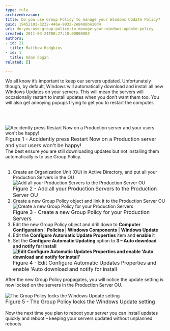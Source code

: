 ```yaml
---
type: rule
archivedreason: 
title: Do you use Group Policy to manage your Windows Update Policy?
guid: 19452101-3232-446e-9932-2e8486b410d4
uri: do-you-use-group-policy-to-manage-your-windows-update-policy
created: 2011-03-21T00:27:18.0000000Z
authors:
- id: 21
  title: Matthew Hodgkins
- id: 1
  title: Adam Cogan
related: []

---
```



We all know it’s important to keep our servers updated. Unfortunately though, by default, Windows will automatically download and install all new Windows Updates on your servers. This will mean the servers will occasionally restart to install updates when you don’t want them too. You will also get annoying popups trying to get you to restart the computer. 

<br><excerpt class='endintro'></excerpt><br>

  <img alt=" Accidently press Restart Now on a Production server and your users won't be happy!" src="/ITAndNetworking/RulesToBetterWindowsServers/PublishingImages/updates-restart.jpg" /> <br>
<font class="ms-rteCustom-FigureBad" size="+0">Figure 1 - Accidently press Restart Now on a Production server and your users won't be happy!</font><br>
The best ensure you are still downloading updates but not installing them automatically is to use Group Policy.&#160;<br>
<br>
<ol>
    <li>Create an Organization Unit (OU) in Active Directory, and put all your Production Servers in the OU<br><img alt="Add all your Production Servers to the Production Server OU" src="/ITAndNetworking/RulesToBetterWindowsServers/PublishingImages/updates-adou.jpg" /><br>
    <font class="ms-rteCustom-FigureNormal" size="+0">Figure 2 - Add all your Production Servers to the Production Server OU</font> </li>
    <li>Create a new Group Policy object and link it to the Production Server OU<br>
    <img alt="Create a new Group Policy for your Production Servers" src="/ITAndNetworking/RulesToBetterWindowsServers/PublishingImages/updates-gpo.jpg" /><br>
    <font class="ms-rteCustom-FigureNormal" size="+0">Figure 3 - Create a new Group Policy for your Production Servers</font> </li>
    <li>Edit the new Group Policy object and drill down to <strong>Computer Configuration</strong> | <strong>Policies </strong>| <strong>Windows Components</strong> | <strong>Windows Update</strong> </li>
    <li>Edit the <strong>Configure Automatic Update Properties</strong> item and <strong>enable </strong>it </li>
    <li>Set the <strong>Configure Automatic Updating</strong> option to <strong>3 – Auto download and notify for install<br>
    <img alt="Edit Configure Automatic Updates Properties and enable 'Auto download and notify for install'" src="/ITAndNetworking/RulesToBetterWindowsServers/PublishingImages/updates-editgp.jpg" /><br>
    </strong><font class="ms-rteCustom-FigureNormal" size="+0">Figure 4 - Edit Configure Automatic Updates Properties and enable 'Auto download and notify for install</font> </li>
</ol>
After the new Group Policy propagates, you will notice the update setting is now locked on the servers in the Production Server OU.&#160;<br>
<br>
<img alt="The Group Policy locks the Windows Update setting" src="/ITAndNetworking/RulesToBetterWindowsServers/PublishingImages/updates-updatesforced.jpg" /><br>
<font class="ms-rteCustom-FigureGood" size="+0">Figure 5 - The Group Policy locks the Windows Update setting<br>
</font><br>
Now the next time you plan to reboot your server you can install updates quickly and reboot – keeping your servers updated without unplanned reboots. 



